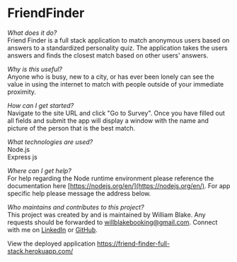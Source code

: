 # FriendFinder

*What does it do?*<br>
Friend Finder is a full stack application to match anonymous users based on answers to a standardized personality quiz. The application takes the users answers and finds the closest match based on other users' answers.

*Why is this useful?*<br>
Anyone who is busy, new to a city, or has ever been lonely can see the value in using the internet to match with people outside of your immediate proximity.

*How can I get started?* <br>
Navigate to the site URL and click "Go to Survey". Once you have filled out all fields and submit the app will display a window with the name and picture of the person that is the best match.

*What technologies are used?*<br>
Node.js<br>
Express js<br>


*Where can I get help?*<br>
For help regarding the Node runtime environment please reference the documentation here [https://nodejs.org/en/](https://nodejs.org/en/). For app specific help please message the address below.

*Who maintains and contributes to this project?*<br>
This project was created by and is maintained by William Blake. Any requests should be forwarded to willblakebooking@gmail.com. Connect with me on [LinkedIn](https://www.linkedin.com/in/william-blake/) or [GitHub](https://github.com/WillBlake01).

View the deployed application https://friend-finder-full-stack.herokuapp.com/
